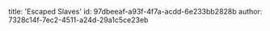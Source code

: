 title: 'Escaped Slaves'
id: 97dbeeaf-a93f-4f7a-acdd-6e233bb2828b
author: 7328c14f-7ec2-4511-a24d-29a1c5ce23eb
